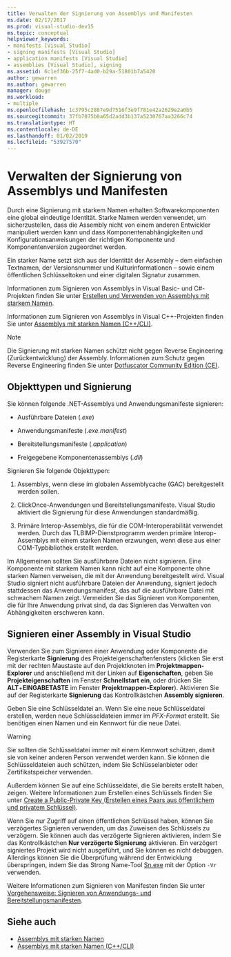 ```yaml
---
title: Verwalten der Signierung von Assemblys und Manifesten
ms.date: 02/17/2017
ms.prod: visual-studio-dev15
ms.topic: conceptual
helpviewer_keywords:
- manifests [Visual Studio]
- signing manifests [Visual Studio]
- application manifests [Visual Studio]
- assemblies [Visual Studio], signing
ms.assetid: 6c1ef36b-25f7-4ad0-b29a-51801b7a5420
author: gewarren
ms.author: gewarren
manager: douge
ms.workload:
- multiple
ms.openlocfilehash: 1c3795c2887e9d7516f3e9f781e42a2629e2a0b5
ms.sourcegitcommit: 37fb7075b0a65d2add3b137a5230767aa3266c74
ms.translationtype: HT
ms.contentlocale: de-DE
ms.lasthandoff: 01/02/2019
ms.locfileid: "53927570"
---
```

# <a name="manage-assembly-and-manifest-signing"></a>Verwalten der Signierung von Assemblys und Manifesten

Durch eine Signierung mit starkem Namen erhalten Softwarekomponenten eine global eindeutige Identität. Starke Namen werden verwendet, um sicherzustellen, dass die Assembly nicht von einem anderen Entwickler manipuliert werden kann und dass Komponentenabhängigkeiten und Konfigurationsanweisungen der richtigen Komponente und Komponentenversion zugeordnet werden.

Ein starker Name setzt sich aus der Identität der Assembly – dem einfachen Textnamen, der Versionsnummer und Kulturinformationen – sowie einem öffentlichen Schlüsseltoken und einer digitalen Signatur zusammen.

Informationen zum Signieren von Assemblys in Visual Basic- und C#-Projekten finden Sie unter [Erstellen und Verwenden von Assemblys mit starkem Namen](/dotnet/framework/app-domains/create-and-use-strong-named-assemblies).

Informationen zum Signieren von Assemblys in Visual C++-Projekten finden Sie unter [Assemblys mit starken Namen (C++/CLI)](/cpp/dotnet/strong-name-assemblies-assembly-signing-cpp-cli).

> [!NOTE]
> Die Signierung mit starken Namen schützt nicht gegen Reverse Engineering (Zurückentwicklung) der Assembly. Informationen zum Schutz gegen Reverse Engineering finden Sie unter [Dotfuscator Community Edition (CE)](dotfuscator/index.md).

## <a name="asset-types-and-signing"></a>Objekttypen und Signierung

Sie können folgende .NET-Assemblys und Anwendungsmanifeste signieren:

- Ausführbare Dateien (*.exe*)

- Anwendungsmanifeste (*.exe.manifest*)

- Bereitstellungsmanifeste (*.application*)

- Freigegebene Komponentenassemblys (*.dll*)

Signieren Sie folgende Objekttypen:

1. Assemblys, wenn diese im globalen Assemblycache (GAC) bereitgestellt werden sollen.

2. ClickOnce-Anwendungen und Bereitstellungsmanifeste. Visual Studio aktiviert die Signierung für diese Anwendungen standardmäßig.

3. Primäre Interop-Assemblys, die für die COM-Interoperabilität verwendet werden. Durch das TLBIMP-Dienstprogramm werden primäre Interop-Assemblys mit einem starken Namen erzwungen, wenn diese aus einer COM-Typbibliothek erstellt werden.

Im Allgemeinen sollten Sie ausführbare Dateien nicht signieren. Eine Komponente mit starkem Namen kann nicht auf eine Komponente ohne starken Namen verweisen, die mit der Anwendung bereitgestellt wird. Visual Studio signiert nicht ausführbare Dateien der Anwendung, signiert jedoch stattdessen das Anwendungsmanifest, das auf die ausführbare Datei mit schwachem Namen zeigt. Vermeiden Sie das Signieren von Komponenten, die für Ihre Anwendung privat sind, da das Signieren das Verwalten von Abhängigkeiten erschweren kann.

## <a name="how-to-sign-an-assembly-in-visual-studio"></a>Signieren einer Assembly in Visual Studio

Verwenden Sie zum Signieren einer Anwendung oder Komponente die Registerkarte **Signierung** des Projekteigenschaftenfensters (klicken Sie erst mit der rechten Maustaste auf den Projektknoten im **Projektmappen-Explorer** und anschließend mit der Linken auf **Eigenschaften**, geben Sie **Projekteigenschaften** im Fenster **Schnellstart ein**, oder drücken Sie **ALT**+**EINGABETASTE** im Fenster **Projektmappen-Explorer**). Aktivieren Sie auf der Registerkarte **Signierung** das Kontrollkästchen **Assembly signieren**.

Geben Sie eine Schlüsseldatei an. Wenn Sie eine neue Schlüsseldatei erstellen, werden neue Schlüsseldateien immer im *PFX-Format* erstellt. Sie benötigen einen Namen und ein Kennwort für die neue Datei.

> [!WARNING]
> Sie sollten die Schlüsseldatei immer mit einem Kennwort schützen, damit sie von keiner anderen Person verwendet werden kann. Sie können die Schlüsseldateien auch schützen, indem Sie Schlüsselanbieter oder Zertifikatspeicher verwenden.

Außerdem können Sie auf eine Schlüsseldatei, die Sie bereits erstellt haben, zeigen. Weitere Informationen zum Erstellen eines Schlüssels finden Sie unter [Create a Public-Private Key (Erstellen eines Paars aus öffentlichem und privatem Schlüssel)](/dotnet/framework/app-domains/how-to-create-a-public-private-key-pair).

Wenn Sie nur Zugriff auf einen öffentlichen Schlüssel haben, können Sie verzögertes Signieren verwenden, um das Zuweisen des Schlüssels zu verzögern. Sie können auch das verzögerte Signieren aktivieren, indem Sie das Kontrollkästchen **Nur verzögerte Signierung** aktivieren. Ein verzögert signiertes Projekt wird nicht ausgeführt, und Sie können es nicht debuggen. Allerdings können Sie die Überprüfung während der Entwicklung überspringen, indem Sie das Strong Name-Tool [Sn.exe](/dotnet/framework/tools/sn-exe-strong-name-tool) mit der Option `-Vr` verwenden.

Weitere Informationen zum Signieren von Manifesten finden Sie unter [Vorgehensweise: Signieren von Anwendungs- und Bereitstellungsmanifesten](../ide/how-to-sign-application-and-deployment-manifests.md).

## <a name="see-also"></a>Siehe auch

- [Assemblys mit starken Namen](/dotnet/framework/app-domains/strong-named-assemblies)
- [Assemblys mit starken Namen (C++/CLI)](/cpp/dotnet/strong-name-assemblies-assembly-signing-cpp-cli)
